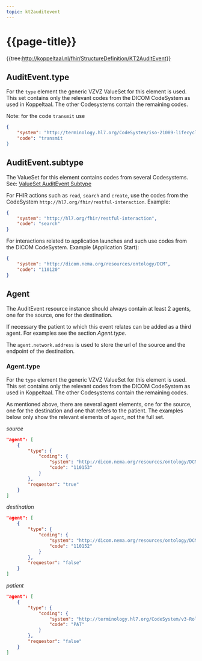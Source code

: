 ```yaml
---
topic: kt2auditevent
---
```

# {{page-title}}

{{tree:http://koppeltaal.nl/fhir/StructureDefinition/KT2AuditEvent}}

## AuditEvent.type

For the `type` element the generic VZVZ ValueSet for this element is used. This set contains only the relevant codes from the DICOM CodeSystem as used in Koppeltaal. The other Codesystems contain the remaining codes.

Note: for the code `transmit` use

```json
{
    "system": "http://terminology.hl7.org/CodeSystem/iso-21089-lifecycle",
    "code": "transmit
}
```

## AuditEvent.subtype

The ValueSet for this element contains codes from several Codesystems. See: [ValueSet AuditEvent Subtype](http://hl7.org/fhir/R4B/valueset-audit-event-sub-type.html)

For FHIR actions such as `read`, `search` and `create`, use the codes from the CodeSystem `http://hl7.org/fhir/restful-interaction`. Example:

```json
{
    "system": "http://hl7.org/fhir/restful-interaction",
    "code": "search"
}
```

For interactions related to application launches and such use codes from the DICOM CodeSystem. Example (Application Start):

```json
{
    "system": "http://dicom.nema.org/resources/ontology/DCM",
    "code": "110120"
}
```

## Agent

The AuditEvent resource instance should always contain at least 2 agents, one for the source, one for the destination.

If necessary the patient to which this event relates can be added as a third agent. For examples see the section _Agent.type_.

The `agent.network.address` is used to store the url of the source and the endpoint of the destination.

### Agent.type

For the `type` element the generic VZVZ ValueSet for this element is used. This set contains only the relevant codes from the DICOM CodeSystem as used in Koppeltaal. The other Codesystems contain the remaining codes.

As mentioned above, there are several agent elements, one for the source, one for the destination and one that refers to the patient. The examples below only show the relevant elements of `agent`, not the full set.

_source_
```json
"agent": [
    {
        "type": {
            "coding": {
                "system": "http://dicom.nema.org/resources/ontology/DCM",
                "code": "110153"
            }
        },
        "requestor": "true"
    }
]
```

_destination_
```json
"agent": [
    {
        "type": {
            "coding": {
                "system": "http://dicom.nema.org/resources/ontology/DCM",
                "code": "110152"
            }
        },
        "requestor": "false"
    }
]
```

_patient_
```json
"agent": [
    {
        "type": {
            "coding": {
                "system": "http://terminology.hl7.org/CodeSystem/v3-RoleClass",
                "code": "PAT"
            }
        },
        "requestor": "false"
    }
]
```